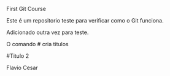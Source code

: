 First
Git Course

Este é um repositorio teste para verificar como o Git funciona.

Adicionado outra vez para teste.

O comando # cria titulos

#Titulo 2

Flavio Cesar
